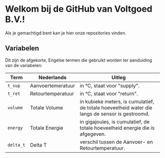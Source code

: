 # Welkom bij de GitHub van Voltgoed B.V.!

Als je gemachtigd  bent kan je hier onze repositories vinden.

## Variabelen

Dit zijn de afgekorte, Engelse termen die gebruikt worden ter aanduiding van de variabelen.

| Term   | Nederlands| Uitleg
|--------|-----------|-
| `t_sup`     | Aanvoertemeratuur    | in &deg;C,  staat voor "supply".
| `t_ret`     | Retourtemperatuur    | in &deg;C, staat voor "return".
| `volume`    | Totale Volume        | in kubieke meters, is cumulatief, de totale hoeveelheid water die langs de sensor is gestroomd.
| `energy`    | Totale Energie       | in gigajoules, is cumulatief, de totale hoeveelheid energie die is afgegeven.
| `delta_t`   | Delta T              | verschil tussen de Aanvoer- en Retourtemperatuur.

